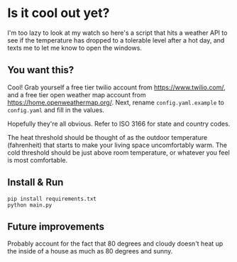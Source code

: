 # Is it cool out yet?

I'm too lazy to look at my watch so here's a script that hits a weather API to see if the temperature has dropped to a tolerable level after a hot day, and texts me to let me know to open the windows.

## You want this?

Cool! Grab yourself a free tier twilio account from https://www.twilio.com/, and a free tier open weather map account from https://home.openweathermap.org/.
Next, rename `config.yaml.example` to `config.yaml` and fill in the values.

Hopefully they're all obvious. Refer to ISO 3166 for state and country codes.

The heat threshold should be thought of as the outdoor temperature (fahrenheit) that starts to make your living space uncomfortably warm.
The cold threshold should be just above room temperature, or whatever you feel is most comfortable.

## Install & Run

```
pip install requirements.txt
python main.py
```

## Future improvements

Probably account for the fact that 80 degrees and cloudy doesn't heat up the inside of a house as much as 80 degrees and sunny.
